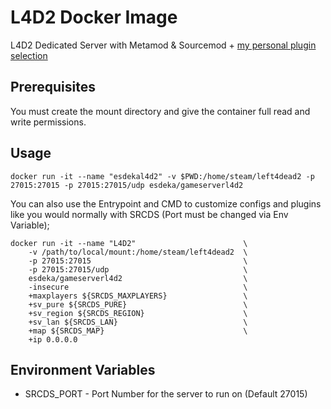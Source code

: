 # L4D2 Docker Image

L4D2 Dedicated Server with Metamod & Sourcemod + [my personal plugin selection](https://github.com/EsDeKa/l4d2server-resources)

## Prerequisites

You must create the mount directory and give the container full read and write permissions.

## Usage

```
docker run -it --name "esdekal4d2" -v $PWD:/home/steam/left4dead2 -p 27015:27015 -p 27015:27015/udp esdeka/gameserverl4d2
```

You can also use the Entrypoint and CMD to customize configs and plugins like you would normally with SRCDS (Port must be changed via Env Variable);

```
docker run -it --name "L4D2" 						\
    -v /path/to/local/mount:/home/steam/left4dead2 	\
    -p 27015:27015 									\
    -p 27015:27015/udp 								\
    esdeka/gameserverl4d2            				\
	-insecure                                       \
    +maxplayers ${SRCDS_MAXPLAYERS}                 \
    +sv_pure ${SRCDS_PURE}                          \
    +sv_region ${SRCDS_REGION}                      \
    +sv_lan ${SRCDS_LAN}                            \
    +map ${SRCDS_MAP}                               \
    +ip 0.0.0.0
```

## Environment Variables

* SRCDS_PORT - Port Number for the server to run on (Default 27015)


